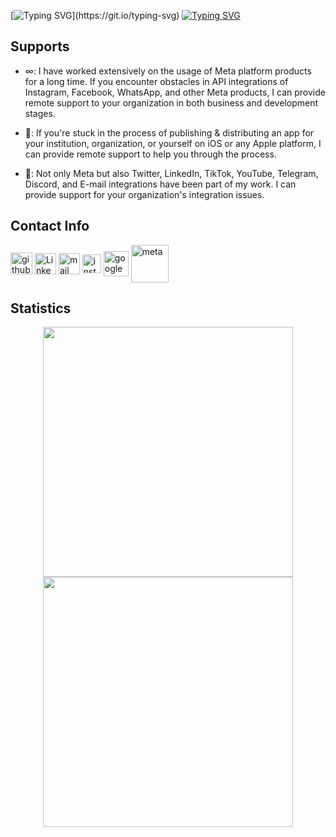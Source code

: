 [![Typing SVG](https://readme-typing-svg.demolab.com?font=Fira+Code&size=30&duration=2000&pause=500&color=F727E1&random=false&width=500&lines=Hello+World+!)](https://git.io/typing-svg)
[![Typing SVG](https://readme-typing-svg.demolab.com?font=Fira+Code&duration=2000&pause=1&random=false&width=435&lines=Emre+Mente%C5%9Fe;Full-Stack+Developer)](https://git.io/typing-svg)

## Supports

- ∞: I have worked extensively on the usage of Meta platform products for a long time. If you encounter obstacles in API integrations of Instagram, Facebook, WhatsApp, and other Meta products, I can provide remote support to your organization in both business and development stages.
  
- : If you're stuck in the process of publishing & distributing an app for your institution, organization, or yourself on iOS or any Apple platform, I can provide remote support to help you through the process.

- 📱: Not only Meta but also Twitter, LinkedIn, TikTok, YouTube, Telegram, Discord, and E-mail integrations have been part of my work. I can provide support for your organization's integration issues.
  
## Contact Info
[<img src='https://img.shields.io/badge/GitHub-100000?style=for-the-badge&logo=github&logoColor=white' alt='github' align="center" height='35'>](https://github.com/emrementese)    [<img src='https://img.shields.io/badge/LinkedIn-0077B5?style=for-the-badge&logo=linkedin&logoColor=white' alt='LinkedIn' align="center" height='34'>](https://www.linkedin.com/in/emre-mente%C5%9Fe-b55044217/)    [<img src='https://img.shields.io/badge/Gmail-D14836?style=for-the-badge&logo=gmail&logoColor=white' alt='mail' align="center" height='34'>](https://mail.google.com/mail/u/0/?fs=1&tf=cm&source=mailto&su=Ol%C3%A1+Stefany&to=emrementese@gmail.com)   [<img src='https://img.shields.io/badge/Instagram-E4405F?style=for-the-badge&logo=instagram&logoColor=white' alt='instagram' align="center" height='30'>](https://www.instagram.com/emre_mentese/)    [<img src='https://cdn.worldvectorlogo.com/logos/google-developers.svg' alt='google' align="center" height='40'>](https://g.dev/emrementese)    [<img src='https://upload.wikimedia.org/wikipedia/commons/a/ab/Meta-Logo.png' alt='meta' align="center" height='60'>](https://developers.facebook.com/community/profile/126443510508717)

## Statistics
<div align="center">

  <img align="center" width="400" src="https://github-readme-stats.vercel.app/api?username=emrementese&count_private=true&show_icons=trueline_height=21&theme=github_dark"> <img align="center" width="400" src="https://github-readme-streak-stats.herokuapp.com/?user=emrementese&theme=holi-theme">
  
 </div>
